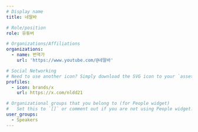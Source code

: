 ```yaml
---
# Display name
title: 네딸바

# Role/position
role: 유튜버

# Organizations/Affiliations
organizations:
  - name: 번역가
    url: 'https://www.youtube.com/@네딸바'

# Social Networking
# Need to use another icon? Simply download the SVG icon to your `assets/media/icons/` folder.
profiles:
  - icon: brands/x
    url: https://x.com/nldd21

# Organizational groups that you belong to (for People widget)
#   Set this to `[]` or comment out if you are not using People widget.
user_groups:
  - Speakers
---
```

